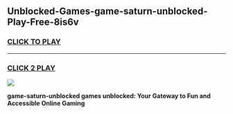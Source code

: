 
## Unblocked-Games-game-saturn-unblocked-Play-Free-8is6v
<h3>
<a href="https://premium76.site?title=game-saturn-unblocked&ref=20A">CLICK TO PLAY</a></h3>
<hr>

<h3>
<a href="https://premium76.site?title=game-saturn-unblocked&ref=20A">CLICK 2 PLAY</a>
  
</h3>

<a href="https://premium76.site?title=game-saturn-unblocked&ref=20A"><img src="https://clearcache.store/games.png"></a>


**game-saturn-unblocked games unblocked: Your Gateway to Fun and Accessible Online Gaming**
